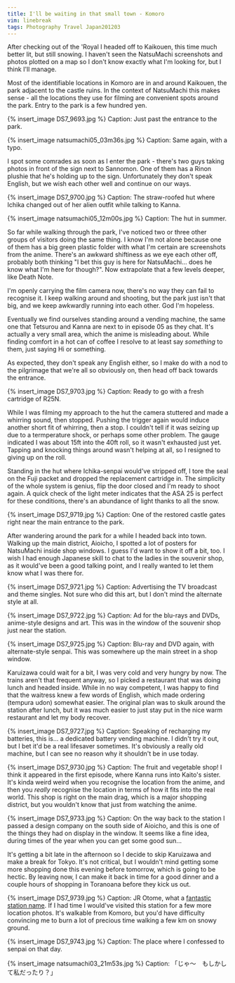 ```yaml
---
title: I'll be waiting in that small town - Komoro
vim: linebreak
tags: Photography Travel Japan201203
---
```


After checking out of the 'Royal I headed off to Kaikouen, this time much better lit, but still snowing. I haven't seen the NatsuMachi screenshots and photos plotted on a map so I don't know exactly what I'm looking for, but I think I'll manage.

Most of the identifiable locations in Komoro are in and around Kaikouen, the park adjacent to the castle ruins. In the context of NatsuMachi this makes sense - all the locations they use for filming are convenient spots around the park. Entry to the park is a few hundred yen.

{% insert_image DS7_9693.jpg %}
Caption: Just past the entrance to the park.

{% insert_image natsumachi05_03m36s.jpg %}
Caption: Same again, with a typo.

I spot some comrades as soon as I enter the park - there's two guys taking photos in front of the sign next to Sannomon. One of them has a Rinon plushie that he's holding up to the sign. Unfortunately they don't speak English, but we wish each other well and continue on our ways.

{% insert_image DS7_9700.jpg %}
Caption: The straw-roofed hut where Ichika changed out of her alien outfit while talking to Kanna.

{% insert_image natsumachi05_12m00s.jpg %}
Caption: The hut in summer.

So far while walking through the park, I've noticed two or three other groups of visitors doing the same thing. I know I'm not alone because one of them has a big green plastic folder with what I'm certain are screenshots from the anime. There's an awkward shiftiness as we eye each other off, probably both thinking "I bet this guy is here for NatsuMachi... does he know what I'm here for though?". Now extrapolate that a few levels deeper, like Death Note.

I'm openly carrying the film camera now, there's no way they can fail to recognise it. I keep walking around and shooting, but the park just isn't that big, and we keep awkwardly running into each other. God I'm hopeless.

Eventually we find ourselves standing around a vending machine, the same one that Tetsurou and Kanna are next to in episode 05 as they chat. It's actually a very small area, which the anime is misleading about. While finding comfort in a hot can of coffee I resolve to at least say *something* to them, just saying Hi or something.

As expected, they don't speak any English either, so I make do with a nod to the pilgrimage that we're all so obviously on, then head off back towards the entrance.

{% insert_image DS7_9703.jpg %}
Caption: Ready to go with a fresh cartridge of R25N.

While I was filming my approach to the hut the camera stuttered and made a whirring sound, then stopped. Pushing the trigger again would induce another short fit of whirring, then a stop. I couldn't tell if it was seizing up due to a termperature shock, or perhaps some other problem. The gauge indicated I was about 15ft into the 40ft roll, so it wasn't exhausted just yet. Tapping and knocking things around wasn't helping at all, so I resigned to giving up on the roll.

Standing in the hut where Ichika-senpai would've stripped off, I tore the seal on the Fuji packet and dropped the replacement cartridge in. The simplicity of the whole system is genius, flip the door closed and I'm ready to shoot again. A quick check of the light meter indicates that the ASA 25 is perfect for these conditions, there's an abundance of light thanks to all the snow.

{% insert_image DS7_9719.jpg %}
Caption: One of the restored castle gates right near the main entrance to the park.

After wandering around the park for a while I headed back into town. Walking up the main district, Aioicho, I spotted a lot of posters for NatsuMachi inside shop windows. I guess I'd want to show it off a bit, too. I wish I had enough Japanese skill to chat to the ladies in the souvenir shop, as it would've been a good talking point, and I really wanted to let them know what I was there for.

{% insert_image DS7_9721.jpg %}
Caption: Advertising the TV broadcast and theme singles. Not sure who did this art, but I don't mind the alternate style at all.

{% insert_image DS7_9722.jpg %}
Caption: Ad for the blu-rays and DVDs, anime-style designs and art. This was in the window of the souvenir shop just near the station.

{% insert_image DS7_9725.jpg %}
Caption: Blu-ray and DVD again, with alternate-style senpai. This was somewhere up the main street in a shop window.

Karuizawa could wait for a bit, I was very cold and very hungry by now. The trains aren't that frequent anyway, so I picked a restaurant that was doing lunch and headed inside. While in no way competent, I was happy to find that the waitress knew a few words of English, which made ordering (tempura udon) somewhat easier. The original plan was to skulk around the station after lunch, but it was much easier to just stay put in the nice warm restaurant and let my body recover.

{% insert_image DS7_9727.jpg %}
Caption: Speaking of recharging my batteries, this is... a dedicated battery vending machine. I didn't try it out, but I bet it'd be a real lifesaver sometimes. It's obviously a really old machine, but I can see no reason why it shouldn't be in use today.

{% insert_image DS7_9730.jpg %}
Caption: The fruit and vegetable shop! I think it appeared in the first episode, where Kanna runs into Kaito's sister. It's kinda weird weird when you recognise the location from the anime, and then you *really* recognise the location in terms of how it fits into the real world. This shop is right on the main drag, which is a major shopping district, but you wouldn't know that just from watching the anime.

{% insert_image DS7_9733.jpg %}
Caption: On the way back to the station I passed a design company on the south side of Aioicho, and this is one of the things they had on display in the window. It seems like a fine idea, during times of the year when you can get some good sun...

It's getting a bit late in the afternoon so I decide to skip Karuizawa and make a break for Tokyo. It's not critical, but I wouldn't mind getting some more shopping done this evening before tomorrow, which is going to be hectic. By leaving now, I can make it back in time for a good dinner and a couple hours of shopping in Toranoana before they kick us out.

{% insert_image DS7_9739.jpg %}
Caption: JR Otome, what a [fantastic station name](http://jisho.org/words?jap=otome&eng=&dict=edict). If I had time I would've visited this station for a few more location photos. It's walkable from Komoro, but you'd have difficulty convincing me to burn a lot of precious time walking a few km on snowy ground.

{% insert_image DS7_9743.jpg %}
Caption: The place where I confessed to senpai on that day.

{% insert_image natsumachi03_21m53s.jpg %}
Caption: 「じゃ～　もしかして私だったり？」

